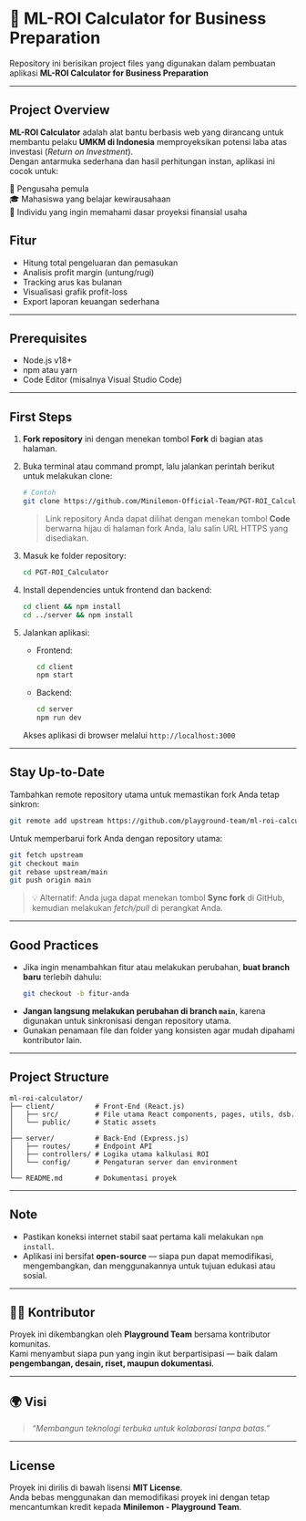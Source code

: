 # 🧮 ML-ROI Calculator for Business Preparation

Repository ini berisikan project files yang digunakan dalam pembuatan aplikasi **ML-ROI Calculator for Business Preparation**

---

## Project Overview  

**ML-ROI Calculator** adalah alat bantu berbasis web yang dirancang untuk membantu pelaku **UMKM di Indonesia** memproyeksikan potensi laba atas investasi (*Return on Investment*).  
Dengan antarmuka sederhana dan hasil perhitungan instan, aplikasi ini cocok untuk:  

🏪 Pengusaha pemula  
🎓 Mahasiswa yang belajar kewirausahaan  
💼 Individu yang ingin memahami dasar proyeksi finansial usaha  

## Fitur

- Hitung total pengeluaran dan pemasukan
- Analisis profit margin (untung/rugi)
- Tracking arus kas bulanan
- Visualisasi grafik profit-loss
- Export laporan keuangan sederhana

---

## Prerequisites  
- Node.js v18+  
- npm atau yarn  
- Code Editor (misalnya Visual Studio Code)  

---

## First Steps  

1. **Fork repository** ini dengan menekan tombol **Fork** di bagian atas halaman.  
2. Buka terminal atau command prompt, lalu jalankan perintah berikut untuk melakukan clone:  

   ```bash
   # Contoh
   git clone https://github.com/Minilemon-Official-Team/PGT-ROI_Calculator
   ```

   > Link repository Anda dapat dilihat dengan menekan tombol **Code** berwarna hijau di halaman fork Anda, lalu salin URL HTTPS yang disediakan.

3. Masuk ke folder repository:  
   ```bash
   cd PGT-ROI_Calculator
   ```

4. Install dependencies untuk frontend dan backend:  
   ```bash
   cd client && npm install
   cd ../server && npm install
   ```

5. Jalankan aplikasi:  
   - Frontend:  
     ```bash
     cd client
     npm start
     ```
   - Backend:  
     ```bash
     cd server
     npm run dev
     ```

   Akses aplikasi di browser melalui `http://localhost:3000`

---

## Stay Up-to-Date  

Tambahkan remote repository utama untuk memastikan fork Anda tetap sinkron:  
```bash
git remote add upstream https://github.com/playground-team/ml-roi-calculator.git
```

Untuk memperbarui fork Anda dengan repository utama:  
```bash
git fetch upstream
git checkout main
git rebase upstream/main
git push origin main
```

> 💡 Alternatif: Anda juga dapat menekan tombol **Sync fork** di GitHub, kemudian melakukan *fetch/pull* di perangkat Anda.

---

## Good Practices  

- Jika ingin menambahkan fitur atau melakukan perubahan, **buat branch baru** terlebih dahulu:  
  ```bash
  git checkout -b fitur-anda
  ```
- **Jangan langsung melakukan perubahan di branch `main`**, karena digunakan untuk sinkronisasi dengan repository utama.  
- Gunakan penamaan file dan folder yang konsisten agar mudah dipahami kontributor lain.  

---

## Project Structure  

```
ml-roi-calculator/
├── client/          # Front-End (React.js)
│   ├── src/         # File utama React components, pages, utils, dsb.
│   └── public/      # Static assets
│
├── server/          # Back-End (Express.js)
│   ├── routes/      # Endpoint API
│   ├── controllers/ # Logika utama kalkulasi ROI
│   └── config/      # Pengaturan server dan environment
│
└── README.md        # Dokumentasi proyek
```

---

## Note  

- Pastikan koneksi internet stabil saat pertama kali melakukan `npm install`.  
- Aplikasi ini bersifat **open-source** — siapa pun dapat memodifikasi, mengembangkan, dan menggunakannya untuk tujuan edukasi atau sosial.  

---

## 🧑‍💻 Kontributor  

Proyek ini dikembangkan oleh **Playground Team** bersama kontributor komunitas.  
Kami menyambut siapa pun yang ingin ikut berpartisipasi — baik dalam **pengembangan, desain, riset, maupun dokumentasi**.  

---

## 🌍 Visi  

> *“Membangun teknologi terbuka untuk kolaborasi tanpa batas.”*  

---

## License  

Proyek ini dirilis di bawah lisensi **MIT License**.  
Anda bebas menggunakan dan memodifikasi proyek ini dengan tetap mencantumkan kredit kepada **Minilemon - Playground Team**.  
